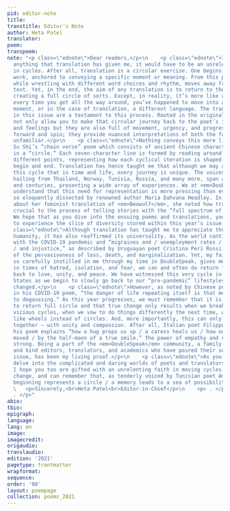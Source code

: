 ```yaml
---
pid: editor-note
title: 
transtitle: Editor's Note
author: Heta Patel
translator: 
poem: 
transpoem: 
note: "<p class=\"ednote\">Dear readers,</p>\n    <p class=\"ednote\">If there is
  anything that translation has given me, it would have to be an unrelenting faith
  in cycles. After all, translation is a circular exercise. One begins with the original
  work, anchored to conveying a specific moment or meaning. From this point, the translator,
  while wrestling with different word choices and rhythm, moves away from the primary
  text. Yet, in the end, the aim of any translation is to return to the starting material,
  creating a full circle of sorts. Except, in reality, it’s more like a wheel since
  every time you get all the way around, you’ve happened to move into a different
  moment, or in the case of translation, a different language. The translations encompassed
  in this issue are a testament to this process. Rooted in the original texts, they
  not only allow you to make that circular journey back to the poet’s initial thoughts
  and feelings but they are also full of movement, urgency, and progress. They rotate
  forward and spin; they provide nuanced interpretations of both the familiar and
  unfamiliar.</p>\n    <p class=\"ednote\">Nothing conveys this more literally than
  Su Shi’s “chain verse” poem which consists of ancient Chinese characters arranged
  in a “circle.” Each seven-character line is formed by reading around the ring at
  different points, representing how each cyclical iteration is shaped by where you
  begin and end. Translation has hence taught me that although we may all travel on
  this cycle that is time and life, every journey is unique. The voices in this issue,
  hailing from Thailand, Norway, Tunisia, Russia, and many more, span across continents
  and centuries, presenting a wide array of experiences. We at <em>DoubleSpeak</em>
  understand that this need for representation is more pressing than ever, a notion
  so eloquently dissected by renowned author Maria Dahvana Headley. In our interview
  about her feminist translation of <em>Beowulf</em>, she noted how translation is
  crucial to the process of telling stories with the “full spectrum of humanity.”
  We hope that as you dive into the ensuing poems and translations, you too are able
  to experience the slice of diversity stored within this year’s issue.</p> \n    <p
  class=\"ednote\">Although translation has taught me to appreciate the nuances of
  humanity, it has also reaffirmed its universality. As the world continues to battle
  with the COVID-19 pandemic and “migraines and / unemployment rates / worldwide turmoil
  / and injustice,” as described by Uruguayan poet Cristina Peri Rossi, I am reminded
  of the pervasiveness of loss, death, and marginalization. Yet, my faith in cycles,
  so carefully instilled in me through my time in DoubleSpeak, gives me hope that
  in times of hatred, isolation, and fear, we can and often do return full circle
  back to love, unity, and peace. We have witnessed this very cycle in the United
  States as we begin to slowly go back to our “pre-pandemic” lifestyles albeit forever
  changed.</p>\n    <p class=\"ednote\">However, as noted by Chinese poet Zhang Zhihao
  in his COVID-19 poem, “the danger of life repeating itself is that memory is prone
  to degaussing.” As this year progresses, we must remember that it is not enough
  to return full circle and that true change only results when we break away from
  vicious cycles, when we vow to do things differently the next time, when we move
  like wheels instead of circles. And, more importantly, this can only be achieved
  together — with unity and compassion. After all, Italian poet Filippo Vignali in
  his poem explains “how a hug props us up / a caress heals us / how our tides are
  moved / by the half-moon of a true smile.” The power of empathy and connection is
  strong. Being a part of the <em>DoubleSpeak</em> community, a family of brilliant
  and kind editors, translators, and academics who have poured their souls into this
  issue, has been my living proof.</p>\n    <p class=\"ednote\">As you, dear reader,
  delve into the complicated and daring worlds of poets and translators from all over,
  I hope you too are gifted with an unrelenting faith in moving cycles, in harmonious
  change, and can remember that, as tenderly voiced by Tunisian poet Amina Saïd, “each
  beginning represents a circle / a memory leads to a sea of possibilities.”</p>\n
  \   <p>Sincerely,<br>Heta Patel<br>Editor-in-Chief</p>\n    <p> . </p>\n    <p>
  . </p>"
abio: 
tbio: 
epigraph: 
language: 
lang: en
image: 
imagecredit: 
origaudio: 
translaudio: 
edition: '2021'
pagetype: frontmatter
wrapformat: 
sequence: 
order: '00'
layout: poempage
collection: poems_2021
---
```


